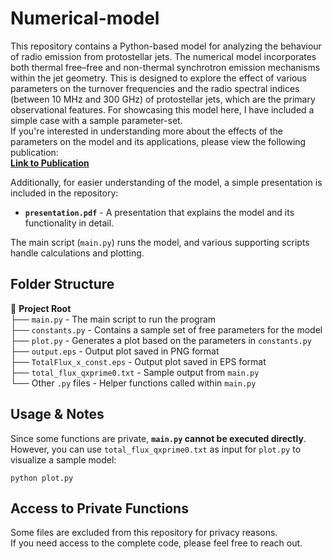 # Numerical-model

This repository contains a Python-based model for analyzing the behaviour of radio emission from protostellar jets. The numerical model incorporates both thermal free–free and non-thermal synchrotron emission mechanisms within the jet geometry. This is designed to explore the effect of various parameters on the turnover frequencies and the radio spectral indices (between 10 MHz and 300 GHz) of protostellar jets, which are the primary observational features. For showcasing this model here, I have included a simple case with a sample parameter-set.  
If you're interested in understanding more about the effects of the parameters on the model and its applications, please view the following publication:  
[**Link to Publication**](https://academic.oup.com/mnras/article/514/3/3709/6577131)

Additionally, for easier understanding of the model, a simple presentation is included in the repository:  
- **`presentation.pdf`** - A presentation that explains the model and its functionality in detail.

The main script (`main.py`) runs the model, and various supporting scripts handle calculations and plotting.  

## Folder Structure  

📁 **Project Root**  
├── `main.py` - The main script to run the program  
├── `constants.py` - Contains a sample set of free parameters for the model  
├── `plot.py` - Generates a plot based on the parameters in `constants.py`  
├── `output.eps` - Output plot saved in PNG format  
├── `TotalFlux_x_const.eps` - Output plot saved in EPS format  
├── `total_flux_qxprime0.txt` - Sample output from `main.py`  
└── Other `.py` files - Helper functions called within `main.py`  

## Usage & Notes  

Since some functions are private, **`main.py` cannot be executed directly**.  
However, you can use `total_flux_qxprime0.txt` as input for `plot.py` to visualize a sample model:  

```
python plot.py
```

## Access to Private Functions  

Some files are excluded from this repository for privacy reasons.  
If you need access to the complete code, please feel free to reach out.  
